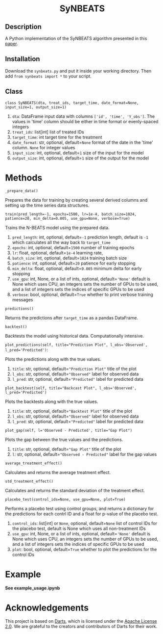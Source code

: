 <h1 align="center">SyNBEATS</h1>

## Description
A Python implementation of the SyNBEATS algorithm presented in this [paper](https://arxiv.org/abs/2208.03489). 

## Installation
Download the `synbeats.py` and put it inside your working directory. Then add `from synbeats import *` to your script. 

## Class
`class SyNBEATS(dta, treat_ids, target_time, date_format=None, input_size=1, output_size=1)`

1. `dta`: DataFrame
input data with columns `['id', 'time', 'Y_obs']`. The values in 'time' column should be either in time format or evenly-spaced integers
2. `treat_ids`: list[int]
list of treated IDs
3. `target_time`: int
target time for the treatment
4. `date_format`: str, optional, default=`None`
format of the date in the 'time' column. `None` for integer values
5. `input_size`: int, optional, default=`1`
size of the input for the model
6. `output_size`: int, optional, default=`1`
size of the output for the model

# Methods
`_prepare_data()`

Prepares the data for training by creating several derived columns and setting up the time series data structures.

`train(pred_length=-1, epochs=1500, lr=1e-4, batch_size=1024, patience=20, min_delta=0.005, use_gpu=None, verbose=True)`

Trains the N-BEATS model using the prepared data.

1. `pred_length`: int, optional,  default=`-1`
prediction length, default is `-1` which calculates all the way back to `target_time`
2. `epochs`: int, optional, default=`1500`
number of training epochs
3. `lr`: float, optional, default=`1e-4`
learning rate,
4. `batch_size`: int, optional, default=`1024`
training batch size
5. `patience`: int, optional, default=`20`
patience for early stopping
6. `min_delta`: float, optional, default=`0.005`
minimum delta for early stopping
7. `use_gpu`: int, None, or a list of ints, optional, default=`'None'`
default is None which uses CPU, an integers sets the number of GPUs to be used, and a list of integers sets the indices of specific GPUs to be used
8. `verbose`: bool, optional, default=`True`
whether to print verbose training messages

`predictions()`

Returns the predictions after `target_time` as a pandas DataFrame.

`backtest()`

Backtests the model using historical data. Computationally intensive.

`plot_predictions(self, title="Prediction Plot", l_obs='Observed', l_pred='Predicted')`:

Plots the predictions along with the true values.
1. `title`: str, optional, default=`"Prediction Plot"`
title of the plot
2. `l_obs`: str, optional, default=`"Observed"`
label for observed data
3. `l_pred`: str, optional, default=`"Predicted"`
label for predicted data

`plot_backtest(self, title="Backcast Plot", l_obs='Observed', l_pred='Predicted')`

Plots the backtests along with the true values.
1. `title`: str, optional, default=`"Backtest Plot"`
title of the plot
2. `l_obs`: str, optional, default=`"Observed"`
label for observed data
3. `l_pred`: str, optional, default=`"Predicted"`
label for predicted data

`plot_gap(self, l='Observed - Predicted', title="Gap Plot")`

Plots the gap between the true values and the predictions.
1. `title`: str, optional, default=`"Gap Plot"`
title of the plot
2. `l`: str, optional, default=`"Observed - Predicted"`
label for the gap values

`average_treatment_effect()`

Calculates and returns the average treatment effect.

`std_treatment_effect()`

Calculates and returns the standard deviation of the treatment effect.

`placebo_test(control_ids=None, use_gpu=None, plot=True)`

Performs a placebo test using control groups, and returns a dictionary for the predictions for each contrl ID and a float for p-value of the placebo test.
1. `control_ids`: list[int] or `None`, optional, default=`None`
list of control IDs for the placebo test,  default is None which uses all non-treatment IDs
2. `use_gpu`: int, None, or a list of ints, optional, default=`'None'`
default is None which uses CPU, an integers sets the number of GPUs to be used, and a list of integers sets the indices of specific GPUs to be used
3. `plot`: bool, optional, default=`True`
whether to plot the predictions for the control IDs

# Example
**See example_usage.ipynb**

# Acknowledgements

This project is based on [Darts](https://github.com/unit8co/darts), which is licensed under the [Apache License 2.0](https://github.com/unit8co/darts/blob/develop/LICENSE). We are grateful to the creators and contributors of Darts for their work.
